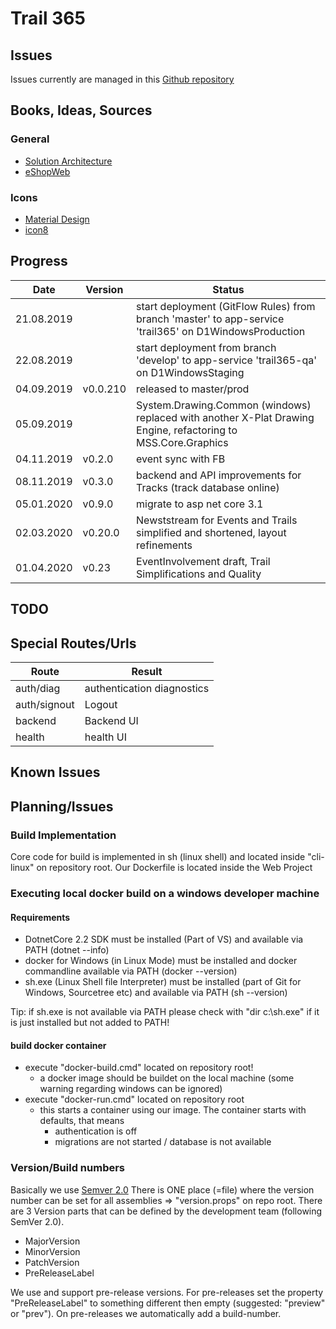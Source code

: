 # Trail 365 

## Issues
Issues currently are managed in this [Github repository](https://github.com/TrailrunningVienna/Trail365-Home)

## Books, Ideas, Sources

### General
- [Solution Architecture](https://github.com/ardalis/CleanArchitecture)
- [eShopWeb](https://github.com/dotnet-architecture/eShopOnWeb)

### Icons
- [Material Design](https://github.com/Templarian/MaterialDesign)
- [icon8](https://icons8.com/icons/set)

## Progress
Date|Version|Status
---|---|---
21.08.2019||start deployment (GitFlow Rules) from branch 'master' to app-service 'trail365' on D1WindowsProduction 
22.08.2019||start deployment from branch 'develop' to app-service 'trail365-qa' on D1WindowsStaging
04.09.2019|v0.0.210| released to master/prod
05.09.2019||System.Drawing.Common (windows) replaced with another X-Plat Drawing Engine, refactoring to MSS.Core.Graphics
04.11.2019|v0.2.0|event sync with FB
08.11.2019|v0.3.0|backend and API improvements for Tracks (track database online) 
05.01.2020|v0.9.0|migrate to asp net core 3.1
02.03.2020|v0.20.0|Newststream for Events and Trails simplified and shortened, layout refinements
01.04.2020|v0.23|EventInvolvement draft, Trail Simplifications and Quality
## TODO 

## Special Routes/Urls

Route|Result
---|---
auth/diag|authentication diagnostics
auth/signout|Logout
backend|Backend UI
health|health UI

## Known Issues

## Planning/Issues

### Build Implementation 
Core code for build is implemented in sh (linux shell) and located inside "cli-linux" on repository root.
Our Dockerfile is located inside the Web Project

### Executing local docker build on a windows developer machine

#### Requirements
- DotnetCore 2.2 SDK must be installed (Part of VS) and available via PATH (dotnet --info)
- docker for Windows (in Linux Mode) must be installed and docker commandline available via PATH (docker --version)
- sh.exe (Linux Shell file Interpreter) must be installed (part of Git for Windows, Sourcetree etc) and available via PATH (sh --version)

Tip: if sh.exe is not available via PATH please check with "dir c:\sh.exe" if it is just installed but not added to PATH!

#### build docker container
- execute "docker-build.cmd" located on repository root!
    - a docker image should be buildet on the local machine (some warning regarding windows can be ignored)
- execute "docker-run.cmd" located on repository root
   - this starts a container using our image. The container starts with defaults, that means
       - authentication is off
       - migrations are not started / database is not available  

### Version/Build numbers
Basically we use [Semver 2.0](https://semver.org/spec/v2.0.0.html)
There is ONE place (=file) where the version number can be set for all assemblies => "version.props" on repo root.
There are 3 Version parts that can be defined by the development team (following SemVer 2.0).
- MajorVersion
- MinorVersion
- PatchVersion
- PreReleaseLabel

We use and support pre-release versions.
For pre-releases set the property "PreReleaseLabel" to something different then empty (suggested: "preview" or "prev").
On pre-releases we automatically add a build-number.
